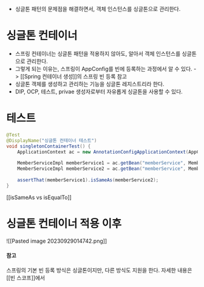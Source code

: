 - 싱글톤 패턴의 문제점을 해결하면서, 객체 인스턴스를 싱글톤으로 관리한다.

# 싱글톤 컨테이너
- 스프링 컨테이너는 싱글톤 패턴을 적용하지 않아도, 알아서 객체 인스턴스를 싱글톤으로 관리한다.
- 그렇게 되는 이유는, 스프링이 AppConfig를 빈에 등록하는 과정에서 알 수 있다.
	-> [[Spring 컨테이너 생성]]의 스프링 빈 등록 참고
- 싱글톤 객체를 생성하고 관리하는 기능을 싱글톤 레지스트리라 한다.
- DIP, OCP, 테스트, privae 생성자로부터 자유롭게 싱글톤을 사용할 수 있다.

# 테스트
```java
@Test  
@DisplayName("싱글톤 컨테이너 테스트")  
void singletonContainerTest() {  
    ApplicationContext ac = new AnnotationConfigApplicationContext(AppConfig.class);  
  
    MemberServiceImpl memberService1 = ac.getBean("memberService", MemberServiceImpl.class);  
    MemberServiceImpl memberService2 = ac.getBean("memberService", MemberServiceImpl.class);  
  
    assertThat(memberService1).isSameAs(memberService2);  
}
```
[[isSameAs vs isEqualTo]]


# 싱글톤 컨테이너 적용 이후
![[Pasted image 20230929014742.png]]

#### 참고
스프링의 기본 빈 등록 방식은 싱글톤이지만, 다른 방식도 지원을 한다.
자세한 내용은 [[빈 스코프]]에서
